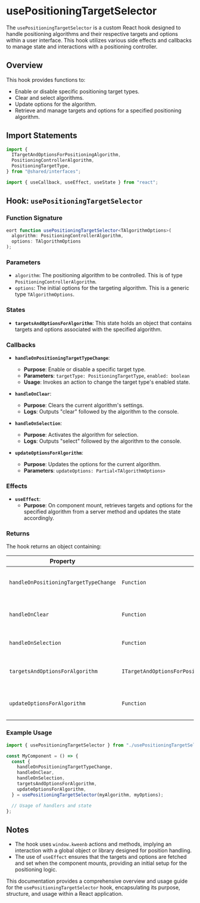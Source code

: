 # usePositioningTargetSelector

The `usePositioningTargetSelector` is a custom React hook designed to handle positioning algorithms and their respective targets and options within a user interface. This hook utilizes various side effects and callbacks to manage state and interactions with a positioning controller.

##  Overview

This hook provides functions to:

- Enable or disable specific positioning target types.
- Clear and select algorithms.
- Update options for the algorithm.
- Retrieve and manage targets and options for a specified positioning algorithm.

##  Import Statements

```typescript
import {
  ITargetAndOptionsForPositioningAlgorithm,
  PositioningControllerAlgorithm,
  PositioningTargetType,
} from "@shared/interfaces";

import { useCallback, useEffect, useState } from "react";
```

##  Hook: `usePositioningTargetSelector`

### **Function Signature**

```typescript
eort function usePositioningTargetSelector<TAlgorithmOptions>(
  algorithm: PositioningControllerAlgorithm,
  options: TAlgorithmOptions
);
```

### **Parameters**

- `algorithm`: The positioning algorithm to be controlled. This is of type `PositioningControllerAlgorithm`.
- `options`: The initial options for the targeting algorithm. This is a generic type `TAlgorithmOptions`.

### **States**

- **`targetsAndOptionsForAlgorithm`**: This state holds an object that contains targets and options associated with the specified algorithm.

### **Callbacks**

- **`handleOnPositioningTargetTypeChange`**:

  - **Purpose**: Enable or disable a specific target type.
  - **Parameters**: `targetType: PositioningTargetType`, `enabled: boolean`
  - **Usage**: Invokes an action to change the target type's enabled state.

- **`handleOnClear`**:

  - **Purpose**: Clears the current algorithm's settings.
  - **Logs**: Outputs "clear" followed by the algorithm to the console.

- **`handleOnSelection`**:

  - **Purpose**: Activates the algorithm for selection.
  - **Logs**: Outputs "select" followed by the algorithm to the console.

- **`updateOptionsForAlgorithm`**:
  - **Purpose**: Updates the options for the current algorithm.
  - **Parameters**: `updateOptions: Partial<TAlgorithmOptions>`

### **Effects**

- **`useEffect`**:
  - **Purpose**: On component mount, retrieves targets and options for the specified algorithm from a server method and updates the state accordingly.

### **Returns**

The hook returns an object containing:

| **Property**                          | **Type**                                                      | **Description**                       |
| ------------------------------------- | ------------------------------------------------------------- | ------------------------------------- |
| `handleOnPositioningTargetTypeChange` | `Function`                                                    | Callback to change target type state. |
| `handleOnClear`                       | `Function`                                                    | Callback to clear algorithm settings. |
| `handleOnSelection`                   | `Function`                                                    | Callback to select the algorithm.     |
| `targetsAndOptionsForAlgorithm`       | `ITargetAndOptionsForPositioningAlgorithm<TAlgorithmOptions>` | State containing targets and options. |
| `updateOptionsForAlgorithm`           | `Function`                                                    | Function to update algorithm options. |

### **Example Usage**

```typescript
import { usePositioningTargetSelector } from "./usePositioningTargetSelector";

const MyComponent = () => {
  const {
    handleOnPositioningTargetTypeChange,
    handleOnClear,
    handleOnSelection,
    targetsAndOptionsForAlgorithm,
    updateOptionsForAlgorithm,
  } = usePositioningTargetSelector(myAlgorithm, myOptions);

  // Usage of handlers and state
};
```

##  Notes

- The hook uses `window.kweenb` actions and methods, implying an interaction with a global object or library designed for position handling.
- The use of `useEffect` ensures that the targets and options are fetched and set when the component mounts, providing an initial setup for the positioning logic.

This documentation provides a comprehensive overview and usage guide for the `usePositioningTargetSelector` hook, encapsulating its purpose, structure, and usage within a React application.
